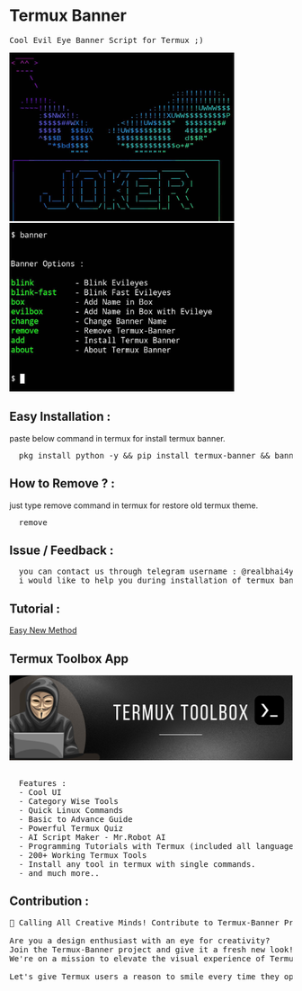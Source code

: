 # Termux Banner
<pre>Cool Evil Eye Banner Script for Termux ;)</pre>


<p float="center">
  <img src="https://raw.githubusercontent.com/Bhai4You/bhai4you/master/msg5780888591-38934.jpg" width="400" height="300" />
  <img src="https://raw.githubusercontent.com/Bhai4You/bhai4you/master/msg5780888591-38935.jpg" width="400" height="300" /> 
</p>

## Easy Installation :

paste below command in termux for install termux banner.
<pre>
  pkg install python -y && pip install termux-banner && banner
</pre>

## How to Remove ? :

just type remove command in termux for restore old termux theme.
<pre>
  remove
</pre>

## Issue / Feedback :

<pre>
  you can contact us through telegram username : @realbhai4you
  i would like to help you during installation of termux banner ;)
</pre>


## Tutorial :
<p>
  <a href="https://bhai4you.blogspot.com/2021/12/evileye2.html">Easy New Method</a>
  </p>

## Termux Toolbox App
<center><a href="https://play.google.com/store/apps/details?id=com.codeninja.termuxtoolbox"><img src="https://raw.githubusercontent.com/Bhai4You/bhai4you/master/termux_toolbox_banner2.jpg" alt="Termux Toolbox"  ></a></center>
<pre> 
  Features :
  - Cool UI
  - Category Wise Tools
  - Quick Linux Commands
  - Basic to Advance Guide
  - Powerful Termux Quiz
  - AI Script Maker - Mr.Robot AI
  - Programming Tutorials with Termux (included all language)
  - 200+ Working Termux Tools
  - Install any tool in termux with single commands.
  - and much more..
</pre>

## Contribution :
<pre>
🎨 Calling All Creative Minds! Contribute to Termux-Banner Project
  
Are you a design enthusiast with an eye for creativity? 
Join the Termux-Banner project and give it a fresh new look! 
We're on a mission to elevate the visual experience of Termux users, and we need your expertise.

Let's give Termux users a reason to smile every time they open the terminal. 
</pre>
